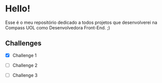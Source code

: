 # Hello!

Esse é o meu repositório dedicado a todos projetos que desenvolverei na Compass UOL como Desenvolvedora Front-End. ;)

## Challenges

- [x] Challenge 1
- [ ] Challenge 2
- [ ] Challenge 3 




